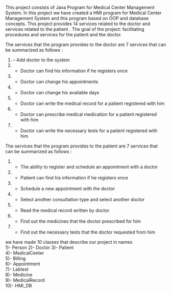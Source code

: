 This project consists of Java Program for Medical Center
Management System. In this project we have created a HMI
program for Medical Center Management System and this
program based on OOP and database concepts.
This project provides 14 services related to the doctor and
services related to the patient .
The goal of the project: facilitating procedures and services
for the patient and the doctor.

The services that the program provides to the doctor are 7 
services that can be summarized as follows : 
1) – Add doctor to the system 
2) -  Doctor can find his information if he registers once 
3) - Doctor can change his appointments 
4) - Doctor can change his available days 
5) - Doctor can write the medical record for a patient 
registered with him 
6) - Doctor can prescribe medical medication for a patient 
registered with him 
7) - Doctor can write the necessary tests for a patient 
registered with him

The services that the program provides to the patient are 7 
services that can be summarized as follows : 
1) - The ability to register and schedule an appointment 
with a doctor
 
2) - Patient can find his information if he registers once
 
3) - Schedule a new appointment with the doctor
 
4) - Select another consultation type and select another 
doctor 

5) - Read the medical record written by doctor
 
6) - Find out the medicines that the doctor 
prescribed for him 

7) - Find out the necessary tests that the doctor 
requested from him 

we have made 10 classes that describe our project in names  
1)-  Person 
2)- Doctor 
3)- Patient     
4)-  MedicalCenter  
5)- Billing    
6)- Appointment     
7)-  Labtest   
8)-  Medicine   
9)-  MedicalRecord   
10)- HMI_DB     


